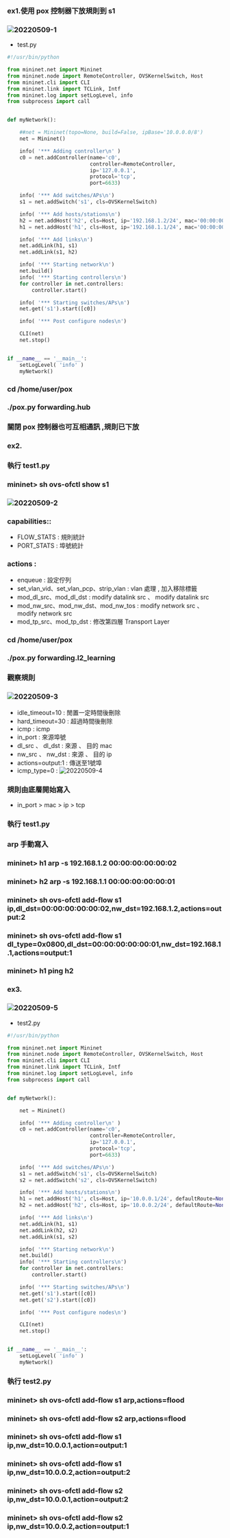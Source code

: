 ### ex1.使用 pox 控制器下放規則到 s1 
### ![20220509-1](/img/20220509-1.jpg)
- test.py
```py
#!/usr/bin/python

from mininet.net import Mininet
from mininet.node import RemoteController, OVSKernelSwitch, Host
from mininet.cli import CLI
from mininet.link import TCLink, Intf
from mininet.log import setLogLevel, info
from subprocess import call


def myNetwork():

    ##net = Mininet(topo=None, build=False, ipBase='10.0.0.0/8')
    net = Mininet()

    info( '*** Adding controller\n' )
    c0 = net.addController(name='c0',
                           controller=RemoteController,
                           ip='127.0.0.1',
                           protocol='tcp',
                           port=6633)

    info( '*** Add switches/APs\n')
    s1 = net.addSwitch('s1', cls=OVSKernelSwitch)

    info( '*** Add hosts/stations\n')
    h2 = net.addHost('h2', cls=Host, ip='192.168.1.2/24', mac='00:00:00:00:00:02', defaultRoute=None)
    h1 = net.addHost('h1', cls=Host, ip='192.168.1.1/24', mac='00:00:00:00:00:01', defaultRoute=None)

    info( '*** Add links\n')
    net.addLink(h1, s1)
    net.addLink(s1, h2)

    info( '*** Starting network\n')
    net.build()
    info( '*** Starting controllers\n')
    for controller in net.controllers:
        controller.start()

    info( '*** Starting switches/APs\n')
    net.get('s1').start([c0])

    info( '*** Post configure nodes\n')

    CLI(net)
    net.stop()


if __name__ == '__main__':
    setLogLevel( 'info' )
    myNetwork()

```
### cd /home/user/pox
### ./pox.py forwarding.hub
### 關閉 pox 控制器也可互相通訊 ,規則已下放
### ex2.
### 執行 test1.py
### mininet> sh ovs-ofctl show s1 
### ![20220509-2](/img/20220509-2.jpg)
### capabilities::
- FLOW_STATS : 規則統計
- PORT_STATS : 埠號統計
### actions :
- enqueue : 設定佇列
- set_vlan_vid、set_vlan_pcp、strip_vlan : vlan 處理 , 加入移除標籤
- mod_dl_src、mod_dl_dst : modify datalink src 、 modify datalink src 
- mod_nw_src、mod_nw_dst、mod_nw_tos : modify network src 、 modify network src 
- mod_tp_src、mod_tp_dst : 修改第四層 Transport Layer
### cd /home/user/pox
### ./pox.py forwarding.l2_learning 
### 觀察規則 
### ![20220509-3](/img/20220509-3.jpg)
- idle_timeout=10 : 閒置一定時間後刪除
- hard_timeout=30 : 超過時間後刪除
- icmp : icmp
- in_port : 來源埠號
- dl_src 、 dl_dst : 來源 、 目的 mac
- nw_src 、 nw_dst : 來源 、 目的 ip
- actions=output:1 : 傳送至1號埠
- icmp_type=0 : 
![20220509-4](/img/20220509-4.jpg)
### 規則由底層開始寫入 
- in_port > mac > ip > tcp
### 執行 test1.py
### arp 手動寫入
### mininet> h1 arp -s 192.168.1.2 00:00:00:00:00:02
### mininet> h2 arp -s 192.168.1.1 00:00:00:00:00:01
### mininet> sh ovs-ofctl add-flow s1 ip,dl_dst=00:00:00:00:00:02,nw_dst=192.168.1.2,actions=output:2
### mininet> sh ovs-ofctl add-flow s1 dl_type=0x0800,dl_dst=00:00:00:00:00:01,nw_dst=192.168.1.1,actions=output:1
### mininet> h1 ping h2
### ex3.
### ![20220509-5](/img/20220509-5.jpg)
- test2.py
```py
#!/usr/bin/python

from mininet.net import Mininet
from mininet.node import RemoteController, OVSKernelSwitch, Host
from mininet.cli import CLI
from mininet.link import TCLink, Intf
from mininet.log import setLogLevel, info
from subprocess import call


def myNetwork():

    net = Mininet()

    info( '*** Adding controller\n' )
    c0 = net.addController(name='c0',
                           controller=RemoteController,
                           ip='127.0.0.1',
                           protocol='tcp',
                           port=6633)

    info( '*** Add switches/APs\n')
    s1 = net.addSwitch('s1', cls=OVSKernelSwitch)
    s2 = net.addSwitch('s2', cls=OVSKernelSwitch)

    info( '*** Add hosts/stations\n')
    h1 = net.addHost('h1', cls=Host, ip='10.0.0.1/24', defaultRoute=None)
    h2 = net.addHost('h2', cls=Host, ip='10.0.0.2/24', defaultRoute=None)

    info( '*** Add links\n')
    net.addLink(h1, s1)
    net.addLink(h2, s2)
    net.addLink(s1, s2)

    info( '*** Starting network\n')
    net.build()
    info( '*** Starting controllers\n')
    for controller in net.controllers:
        controller.start()

    info( '*** Starting switches/APs\n')
    net.get('s1').start([c0])
    net.get('s2').start([c0])

    info( '*** Post configure nodes\n')

    CLI(net)
    net.stop()


if __name__ == '__main__':
    setLogLevel( 'info' )
    myNetwork()

```
### 執行 test2.py
### mininet> sh ovs-ofctl add-flow s1 arp,actions=flood
### mininet> sh ovs-ofctl add-flow s2 arp,actions=flood
### mininet> sh ovs-ofctl add-flow s1 ip,nw_dst=10.0.0.1,action=output:1
### mininet> sh ovs-ofctl add-flow s1 ip,nw_dst=10.0.0.2,action=output:2
### mininet> sh ovs-ofctl add-flow s2 ip,nw_dst=10.0.0.1,action=output:2
### mininet> sh ovs-ofctl add-flow s2 ip,nw_dst=10.0.0.2,action=output:1

